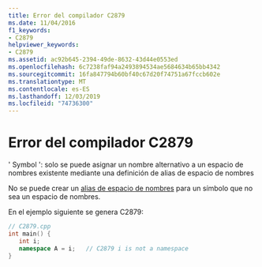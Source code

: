 ```yaml
---
title: Error del compilador C2879
ms.date: 11/04/2016
f1_keywords:
- C2879
helpviewer_keywords:
- C2879
ms.assetid: ac92b645-2394-49de-8632-43d44e0553ed
ms.openlocfilehash: 6c7238faf94a2493894534ae5684634b65bb4342
ms.sourcegitcommit: 16fa847794b60bf40c67d20f74751a67fccb602e
ms.translationtype: MT
ms.contentlocale: es-ES
ms.lasthandoff: 12/03/2019
ms.locfileid: "74736300"
---
```

# <a name="compiler-error-c2879"></a>Error del compilador C2879

' Symbol ': solo se puede asignar un nombre alternativo a un espacio de nombres existente mediante una definición de alias de espacio de nombres

No se puede crear un [alias de espacio de nombres](../../cpp/namespaces-cpp.md#namespace_aliases) para un símbolo que no sea un espacio de nombres.

En el ejemplo siguiente se genera C2879:

```cpp
// C2879.cpp
int main() {
   int i;
   namespace A = i;   // C2879 i is not a namespace
}
```
